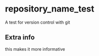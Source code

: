 # repository_name_test
A test for version control with git

## Extra info

this makes it more informative
